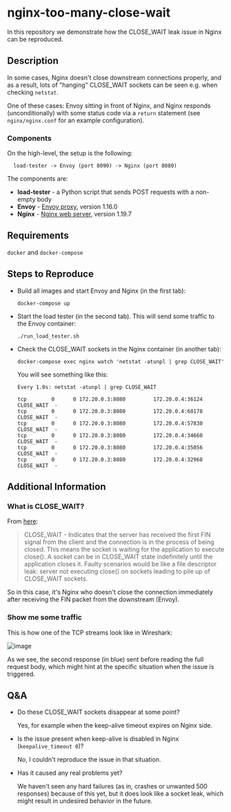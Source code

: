 # nginx-too-many-close-wait

In this repository we demonstrate how the CLOSE_WAIT leak issue in Nginx can be reproduced.

## Description

In some cases, Nginx doesn't close downstream connections properly, and as a result, lots of "hanging" CLOSE_WAIT sockets can be seen e.g. when checking `netstat`.

One of these cases: Envoy sitting in front of Nginx, and Nginx responds (unconditionally) with some status code via a `return` statement (see `nginx/nginx.conf` for an example configuration).

### Components

On the high-level, the setup is the following:

      load-tester -> Envoy (port 8090) -> Nginx (port 8080)

The components are:

* **load-tester** - a Python script that sends POST requests with a non-empty body
* **Envoy** - [Envoy proxy](https://www.envoyproxy.io/), version 1.16.0
* **Nginx** - [Nginx web server](https://nginx.org/), version 1.19.7

## Requirements

`docker` and `docker-compose`

## Steps to Reproduce

- Build all images and start Envoy and Nginx (in the first tab):

      docker-compose up

- Start the load tester (in the second tab). This will send some traffic to the Envoy container:

      ./run_load_tester.sh

- Check the CLOSE_WAIT sockets in the Nginx container (in another tab):

      docker-compose exec nginx watch 'netstat -atunpl | grep CLOSE_WAIT'
      
  You will see something like this:
  
  ```
  Every 1.0s: netstat -atunpl | grep CLOSE_WAIT                                                                                                                                                                               

  tcp        0      0 172.20.0.3:8080         172.20.0.4:36124        CLOSE_WAIT  -
  tcp        0      0 172.20.0.3:8080         172.20.0.4:60178        CLOSE_WAIT  -
  tcp        0      0 172.20.0.3:8080         172.20.0.4:57830        CLOSE_WAIT  -
  tcp        0      0 172.20.0.3:8080         172.20.0.4:34660        CLOSE_WAIT  -
  tcp        0      0 172.20.0.3:8080         172.20.0.4:35056        CLOSE_WAIT  -
  tcp        0      0 172.20.0.3:8080         172.20.0.4:32968        CLOSE_WAIT  -
  ```
  
  
## Additional Information

### What is CLOSE_WAIT?

From [here](https://blog.cloudflare.com/this-is-strictly-a-violation-of-the-tcp-specification/):


> CLOSE_WAIT - Indicates that the server has received the first FIN signal from the client and the connection is in the process of being closed. This means the socket is waiting for the application to execute close(). A socket can be in CLOSE_WAIT state indefinitely until the application closes it. Faulty scenarios would be like a file descriptor leak: server not executing close() on sockets leading to pile up of CLOSE_WAIT sockets.

So in this case, it's Nginx who doesn't close the connection immediately after receiving the FIN packet from the downstream (Envoy).

### Show me some traffic

This is how one of the TCP streams look like in Wireshark:

![image](https://user-images.githubusercontent.com/1120468/110104729-d286eb80-7da7-11eb-89ca-59ac78cbe023.png)


As we see, the second response (in blue) sent before reading the full request body, which might hint at the specific situation when the issue is triggered.

## Q&A

* Do these CLOSE_WAIT sockets disappear at some point?

  Yes, for example when the keep-alive timeout expires on Nginx side.


* Is the issue present when keep-alive is disabled in Nginx (`keepalive_timeout 0`)?

  No, I couldn't reproduce the issue in that situation.
  
  
* Has it caused any real problems yet?

  We haven't seen any hard failures (as in, crashes or unwanted 500 responses) because of this yet, but it does look like a socket leak, which might result in undesired behavior in the future.
  
  
  
  
  



